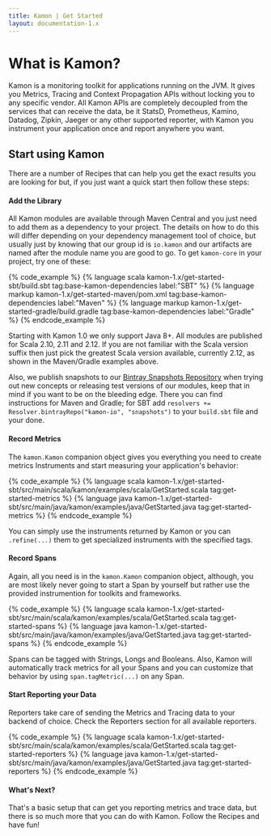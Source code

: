```yaml
---
title: Kamon | Get Started
layout: documentation-1.x
---
```


What is Kamon?
==============

Kamon is a monitoring toolkit for applications running on the JVM. It gives you Metrics, Tracing and Context Propagation
APIs without locking you to any specific vendor. All Kamon APIs are completely decoupled from the services that can
receive the data, be it StatsD, Prometheus, Kamino, Datadog, Zipkin, Jaeger or any other supported reporter, with Kamon
you instrument your application once and report anywhere you want.



Start using Kamon
-----------------

There are a number of Recipes that can help you get the exact results you are looking for but, if you just want a quick
start then follow these steps:

#### Add the Library

All Kamon modules are available through Maven Central and you just need to add them as a dependency to your project. The
details on how to do this will differ depending on your dependency management tool of choice, but usually just by knowing
that our group id is `io.kamon` and our artifacts are named after the module name you are good to go. To get `kamon-core`
in your project, try one of these:

{% code_example %}
{%   language scala kamon-1.x/get-started-sbt/build.sbt tag:base-kamon-dependencies label:"SBT" %}
{%   language markup kamon-1.x/get-started-maven/pom.xml tag:base-kamon-dependencies label:"Maven" %}
{%   language markup kamon-1.x/get-started-gradle/build.gradle tag:base-kamon-dependencies label:"Gradle" %}
{% endcode_example %}

Starting with Kamon 1.0 we only support Java 8+. All modules are published for Scala 2.10, 2.11 and 2.12. If you are
not familiar with the Scala version suffix then just pick the greatest Scala version available, currently 2.12, as shown
in the Maven/Gradle examples above.

Also, we publish snapshots to our [Bintray Snapshots Repository][1] when trying out new concepts or releasing test versions
of our modules, keep that in mind if you want to be on the bleeding edge. There you can find instructions for Maven and
Gradle; for SBT add `resolvers += Resolver.bintrayRepo("kamon-io", "snapshots")` to your `build.sbt` file and your done.



#### Record Metrics

The `kamon.Kamon` companion object gives you everything you need to create metrics Instruments and start measuring your
application's behavior:

{% code_example %}
{%   language scala kamon-1.x/get-started-sbt/src/main/scala/kamon/examples/scala/GetStarted.scala tag:get-started-metrics %}
{%   language java kamon-1.x/get-started-sbt/src/main/java/kamon/examples/java/GetStarted.java tag:get-started-metrics %}
{% endcode_example %}

You can simply use the instruments returned by Kamon or you can `.refine(...)` them to get specialized instruments with
the specified tags.


#### Record Spans

Again, all you need is in the `kamon.Kamon` companion object, although, you are most likely never going to start a Span
by yourself but rather use the provided instrumention for toolkits and frameworks.

{% code_example %}
{%   language scala kamon-1.x/get-started-sbt/src/main/scala/kamon/examples/scala/GetStarted.scala tag:get-started-spans %}
{%   language java kamon-1.x/get-started-sbt/src/main/java/kamon/examples/java/GetStarted.java tag:get-started-spans %}
{% endcode_example %}

Spans can be tagged with Strings, Longs and Booleans. Also, Kamon will automatically track metrics for all your Spans and
you can customize that behavior by using `span.tagMetric(...)` on any Span.


#### Start Reporting your Data

Reporters take care of sending the Metrics and Tracing data to your backend of choice. Check the Reporters section for
all available reporters.

{% code_example %}
{%   language scala kamon-1.x/get-started-sbt/src/main/scala/kamon/examples/scala/GetStarted.scala tag:get-started-reporters %}
{%   language java kamon-1.x/get-started-sbt/src/main/java/kamon/examples/java/GetStarted.java tag:get-started-reporters %}
{% endcode_example %}


#### What's Next?

That's a basic setup that can get you reporting metrics and trace data, but there is so much more that you can do with
Kamon. Follow the Recipes and have fun!



[1]: https://bintray.com/kamon-io/snapshots
[Akka]: http://akka.io/
[configuration]: /documentation/kamon-core/0.6.6/configuration/
[sbt-aspectj]: https://github.com/sbt/sbt-aspectj/
[load-time weaving example]: https://github.com/sbt/sbt-aspectj/tree/master/src/sbt-test/weave/load-time/
[tracing]: /documentation/kamon-core/0.6.6/tracing/core-concepts/
[metrics]: /documentation/kamon-core/0.6.6/metrics/core-concepts/
[mailing list]: https://groups.google.com/forum/#!forum/kamon-user
